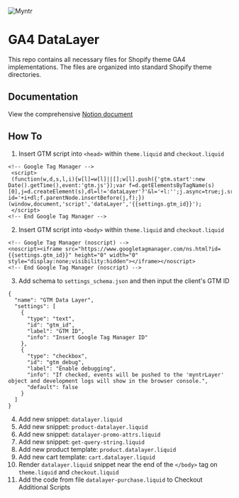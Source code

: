 ![Myntr](https://imgur.com/laewQrV.png)

# GA4 DataLayer #

This repo contains all necessary files for Shopify theme GA4 implementations. The files are organized into standard Shopify theme directories.

## Documentation ##
View the comprehensive [Notion document](https://www.notion.so/myntr/GA4-ffcd6b7ad45f42d5809ab1bbfac019b2)

## How To ##

1. Insert GTM script into `<head>` within `theme.liquid` and `checkout.liquid`
```
<!-- Google Tag Manager -->
 <script>
 (function(w,d,s,l,i){w[l]=w[l]||[];w[l].push({'gtm.start':new Date().getTime(),event:'gtm.js'});var f=d.getElementsByTagName(s)[0],j=d.createElement(s),dl=l!='dataLayer'?'&l='+l:'';j.async=true;j.src='https://www.googletagmanager.com/gtm.js?id='+i+dl;f.parentNode.insertBefore(j,f);})(window,document,'script','dataLayer','{{settings.gtm_id}}');
 </script>
<!-- End Google Tag Manager -->
```

2. Insert GTM script into `<body>` within `theme.liquid` and `checkout.liquid`
```
<!-- Google Tag Manager (noscript) -->
<noscript><iframe src="https://www.googletagmanager.com/ns.html?id={{settings.gtm_id}}" height="0" width="0" style="display:none;visibility:hidden"></iframe></noscript>
<!-- End Google Tag Manager (noscript) -->
```

3. Add schema to `settings_schema.json` and then input the client's GTM ID
```
{
  "name": "GTM Data Layer",
  "settings": [
    {
      "type": "text",
      "id": "gtm_id",
      "label": "GTM ID",
      "info": "Insert Google Tag Manager ID"
    },
    {
      "type": "checkbox",
      "id": "gtm_debug",
      "label": "Enable debugging",
      "info": "If checked, events will be pushed to the 'myntrLayer' object and development logs will show in the browser console.",
      "default": false
    }
  ]
}
```

4. Add new snippet: `datalayer.liquid`
5. Add new snippet: `product-datalayer.liquid`
6. Add new snippet: `datalayer-promo-attrs.liquid`
7. Add new snippet: `get-query-string.liquid`
8. Add new product template: `product.datalayer.liquid`
9. Add new cart template: `cart.datalayer.liquid`
10. Render `datalayer.liquid` snippet near the end of the `</body>` tag on `theme.liquid` and `checkout.liquid`
11. Add the code from file `datalayer-purchase.liquid` to Checkout Additional Scripts